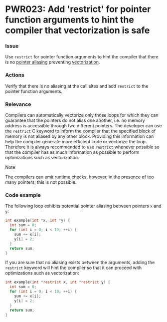 # PWR023: Add 'restrict' for pointer function arguments to hint the compiler that vectorization is safe

### Issue

Use `restrict` for pointer function arguments to hint the compiler that there
is no [pointer aliasing](../../Glossary/Pointer-aliasing.md) preventing
[vectorization](../../Glossary/Vectorization.md).

### Actions

Verify that there is no aliasing at the call sites and add `restrict` to the
pointer function arguments.

### Relevance

Compilers can automatically vectorize only those loops for which they can
guarantee that the pointers do not alias one another, i.e. no memory address is
accessible through two different pointers. The developer can use the `restrict`
C keyword to inform the compiler that the specified block of memory is not
aliased by any other block. Providing this information can help the compiler
generate more efficient code or vectorize the loop. Therefore it is always
recommended to use `restrict` whenever possible so that the compiler has as much
information as possible to perform optimizations such as vectorization.

> [!NOTE]
> The compilers can emit runtime checks, however, in the presence of too many
> pointers, this is not possible.

### Code example

The following loop exhibits potential pointer aliasing between pointers `x` and
`y`:

```c
int example(int *x, int *y) {
  int sum = 0;
  for (int i = 0; i < 10; ++i) {
    sum += x[i];
    y[i] = 2;
  }
  return sum;
}
```

If you are sure that no aliasing exists between the arguments, adding the
`restrict` keyword will hint the compiler so that it can proceed with
optimizations such as vectorization:

```c
int example(int *restrict x, int *restrict y) {
  int sum = 0;
  for (int i = 0; i < 10; ++i) {
    sum += x[i];
    y[i] = 2;
  }
  return sum;
}
```
